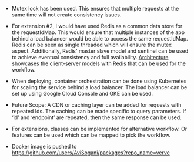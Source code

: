 - Mutex lock has been used. This ensures that multiple requests at the same time will not create
  consistency issues.

- For extension #2, I would have used Redis as a common data store for the requestIdMap. This would ensure that multiple
  instances of the app behind a load balancer would be able to access the same requestIdMap. Redis can be seen as single
  threaded which will ensure the mutex aspect. Additionally, Redis' master slave model and sentinel can be used to
  achieve eventual consistency and full availability. [Architecture](architecture.png) showcases the client-server
  models with Redis that can be used for the workflow.

- When deploying, container orchestration can be done using Kubernetes for scaling the service behind a load balancer.
  The load balancer can be set up using Google Cloud Console and GKE can be used.

- Future Scope: A CDN or caching layer can be added for requests with repeated Ids. The caching can be made specific to
  query parameters. If ‘id’ and ‘endpoint’ are repeated, then the same response can be used.

- For extensions, classes can be implemented for alternative workflow. Or features can be used which can be mapped to
  pick the workflow.

- Docker image is pushed to https://github.com/users/AviSogani/packages?repo_name=verve
